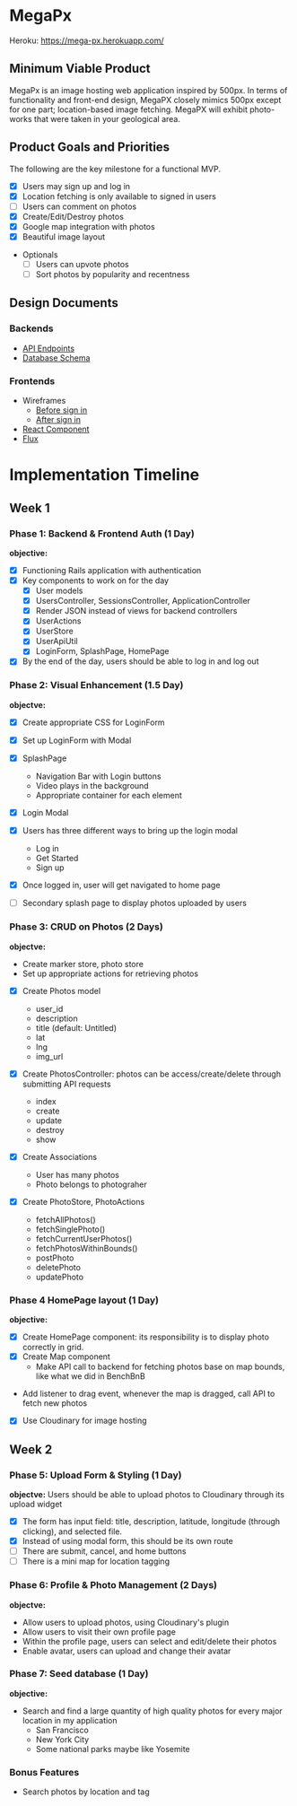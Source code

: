 # MegaPx
Heroku: https://mega-px.herokuapp.com/
## Minimum Viable Product
MegaPx is an image hosting web application inspired by 500px. In terms of functionality and front-end design, MegaPX closely mimics 500px except for one part; location-based image fetching. MegaPX will exhibit photo-works that were taken in your geological area.

## Product Goals and Priorities
The following are the key milestone for a functional MVP.
- [x] Users may sign up and log in
- [x] Location fetching is only available to signed in users
- [ ] Users can comment on photos
- [x] Create/Edit/Destroy photos
- [x] Google map integration with photos
- [x] Beautiful image layout
- Optionals
  - [ ] Users can upvote photos
  - [ ] Sort photos by popularity and recentness

## Design Documents
### Backends
* [API Endpoints][api-endpoints]
* [Database Schema][schema]

### Frontends
* Wireframes
  * [Before sign in][views-before-sign-in]
  * [After sign in][views_after_sign-in]
* [React Component][components]
* [Flux][flux-cycle]

[views-before-sign-in]: ./docs/views-before-sign-in.md
[views_after_sign-in]: ./docs/views-after-sign-in.md
[api-endpoints]: ./docs/api-endpoints.md
[components]: ./docs/components.md
[schema]: ./docs/schema.md
[flux-cycle]: ./docs/flux-cycles.md

# Implementation Timeline

## Week 1
### Phase 1: Backend & Frontend Auth (1 Day)
**objective:**
- [x] Functioning Rails application with authentication
- [x] Key components to work on for the day
  - [x] User models
  - [x] UsersController, SessionsController, ApplicationController
  - [x] Render JSON instead of views for backend controllers
  - [x] UserActions
  - [x] UserStore
  - [x] UserApiUtil
  - [x] LoginForm, SplashPage, HomePage
- [x] By the end of the day, users should be able to log in and log out

### Phase 2: Visual Enhancement (1.5 Day)
**objectve:**
- [x] Create appropriate CSS for LoginForm
- [x] Set up LoginForm with Modal
- [x] SplashPage
  - Navigation Bar with Login buttons
  - Video plays in the background
  - Appropriate container for each element
- [x] Login Modal
- [x] Users has three different ways to bring up the login modal
  - Log in
  - Get Started
  - Sign up
- [x] Once logged in, user will get navigated to home page
- [ ] Secondary splash page to display photos uploaded by users


### Phase 3: CRUD on Photos (2 Days)
**objectve:**
- Create marker store, photo store
- Set up appropriate actions for retrieving photos

- [x] Create Photos model
  - user_id
  - description
  - title (default: Untitled)
  - lat
  - lng
  - img_url

- [x] Create PhotosController: photos can be access/create/delete through
submitting API requests
  - index
  - create
  - update
  - destroy
  - show

- [x] Create Associations
  - User has many photos
  - Photo belongs to photograher

- [x] Create PhotoStore, PhotoActions
  - fetchAllPhotos()
  - fetchSinglePhoto()
  - fetchCurrentUserPhotos()
  - fetchPhotosWithinBounds()
  - postPhoto
  - deletePhoto
  - updatePhoto

### Phase 4 HomePage layout (1 Day)
**objective:**
- [x] Create HomePage component: its responsibility is to display photo
correctly in grid.
- [x] Create Map component
  - Make API call to backend for fetching photos base on map bounds, like what
  we did in BenchBnB
- Add listener to drag event, whenever the map is dragged, call API to fetch
new photos
- [x] Use Cloudinary for image hosting

## Week 2
### Phase 5: Upload Form & Styling (1 Day)
**objectve:**
Users should be able to upload photos to Cloudinary through its upload widget
- [x] The form has input field: title, description, latitude, longitude (through clicking),
and selected file.
- [x] Instead of using modal form, this should be its own route
- [ ] There are submit, cancel, and home buttons
- [ ] There is a mini map for location tagging

### Phase 6: Profile & Photo Management (2 Days)
**objectve:**
- Allow users to upload photos, using Cloudinary's plugin
- Allow users to visit their own profile page
- Within the profile page, users can select and edit/delete their photos
- Enable avatar, users can upload and change their avatar


### Phase 7: Seed database (1 Day)
**objective:**
- Search and find a large quantity of high quality photos for every major
location in my application
  - San Francisco
  - New York City
  - Some national parks maybe like Yosemite

### Bonus Features
- Search photos by location and tag
